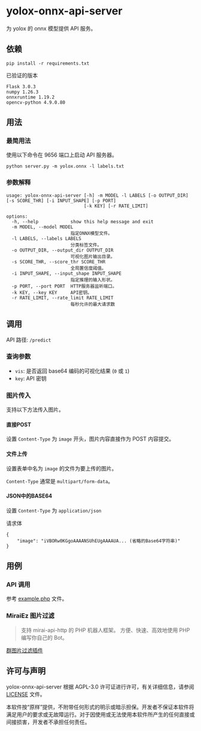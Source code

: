 # yolox-onnx-api-server

为 yolox 的 onnx 模型提供 API 服务。

## 依赖

```
pip install -r requirements.txt
```

已验证的版本
```
Flask 3.0.3
numpy 1.26.3
onnxruntime 1.19.2
opencv-python 4.9.0.80
```

## 用法

### 最简用法

使用以下命令在 9656 端口上启动 API 服务器。

```
python server.py -m yolox.onnx -l labels.txt
```

### 参数解释

```
usage: yolox-onnx-api-server [-h] -m MODEL -l LABELS [-o OUTPUT_DIR] [-s SCORE_THR] [-i INPUT_SHAPE] [-p PORT]
                             [-k KEY] [-r RATE_LIMIT]

options:
  -h, --help            show this help message and exit
  -m MODEL, --model MODEL
                        指定ONNX模型文件。
  -l LABELS, --labels LABELS
                        分类标签文件。
  -o OUTPUT_DIR, --output_dir OUTPUT_DIR
                        可视化图片输出目录。
  -s SCORE_THR, --score_thr SCORE_THR
                        全局置信度阈值。
  -i INPUT_SHAPE, --input_shape INPUT_SHAPE
                        指定推理的输入形状。
  -p PORT, --port PORT  HTTP服务器监听端口。
  -k KEY, --key KEY     API密钥。
  -r RATE_LIMIT, --rate_limit RATE_LIMIT
                        每秒允许的最大请求数
```

## 调用

API 路径: `/predict`

### 查询参数

 - `vis`: 是否返回 base64 编码的可视化结果 (`0` 或 `1`)
 - `key`: API 密钥

### 图片传入

支持以下方法传入图片。

#### 直接POST

设置 `Content-Type` 为 `image` 开头，图片内容直接作为 POST 内容提交。

#### 文件上传

设置表单中名为 `image` 的文件为要上传的图片。

`Content-Type` 通常是 `multipart/form-data`。

#### JSON中的BASE64

设置 `Content-Type` 为 `application/json`

请求体
```
{
    "image": "iVBORw0KGgoAAAANSUhEUgAAAAUA... (省略的Base64字符串)"
}
```

## 用例

### API 调用

参考 [example.php](./example.php) 文件。

### MiraiEz 图片过滤

> 支持 mirai-api-http 的 PHP 机器人框架。
> 方便、快速、高效地使用 PHP 编写你自己的 Bot。

[群图片过滤插件](https://github.com/nkxingxh/miraiez-plugins/blob/main/top.nkxingxh.miraiez.yolox.ImageFilter.php)

## 许可与声明

yolox-onnx-api-server 根据 AGPL-3.0 许可证进行许可，有关详细信息，请参阅 [LICENSE](./LICENSE) 文件。

本软件按“原样”提供，不附带任何形式的明示或暗示担保。开发者不保证本软件将满足用户的要求或无故障运行。对于因使用或无法使用本软件所产生的任何直接或间接损害，开发者不承担任何责任。
